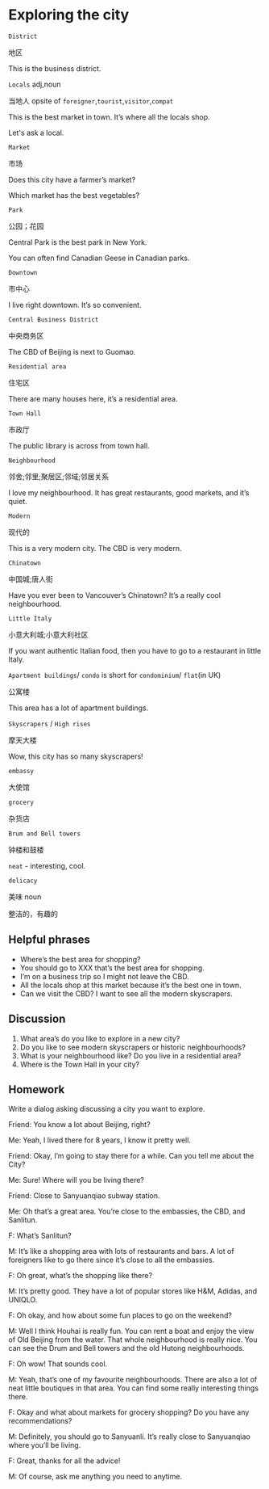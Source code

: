 # Exploring the city
`District`

地区

This is the business district.

`Locals` adj,noun

当地人 opsite of `foreigner`,`tourist`,`visitor`,`compat`

This is the best market in town. It’s where all the locals shop.

Let's ask a local.

`Market`

市场

Does this city have a farmer’s market?

Which market has the best vegetables?

`Park`

公园；花园

Central Park is the best park in New York.

You can often find Canadian Geese in Canadian parks.

`Downtown`

市中心

I live right downtown. It’s so convenient.

`Central Business District`

中央商务区

The CBD of Beijing is next to Guomao.

`Residential area`

住宅区

There are many houses here, it’s a residential area.

`Town Hall`

市政厅

The public library is across from town hall.

`Neighbourhood`

邻舍;邻里;聚居区;邻域;邻居关系

I love my neighbourhood. It has great restaurants, good markets, and it’s quiet.

`Modern`

现代的

This is a very modern city. The CBD is very modern.

`Chinatown`

中国城;唐人街

Have you ever been to Vancouver’s Chinatown? It’s a really cool neighbourhood.

`Little Italy`

小意大利城;小意大利社区

If you want authentic Italian food, then you have to go to a restaurant in little Italy.

`Apartment buildings`/ `condo` is short for `condominium`/ `flat`(in UK)

公寓楼

This area has a lot of apartment buildings.

`Skyscrapers` / `High rises`

摩天大楼

Wow, this city has so many skyscrapers! 

`embassy`

大使馆

`grocery`

杂货店

`Brum and Bell towers`

钟楼和鼓楼

`neat` - interesting, cool.

`delicacy`

美味 noun

整洁的，有趣的

## Helpful phrases
* Where’s the best area for shopping?
* You should go to XXX that’s the best area for shopping.
* I’m on a business trip so I might not leave the CBD.
* All the locals shop at this market because it’s the best one in town.
* Can we visit the CBD? I want to see all the modern skyscrapers.
## Discussion
1. What area’s do you like to explore in a new city?
2. Do you like to see modern skyscrapers or historic
neighbourhoods?
3. What is your neighbourhood like? Do you live in a
residential area?
4. Where is the Town Hall in your city? 
## Homework
Write a dialog asking discussing a city you want to explore.

Friend: You know a lot about Beijing, right?

Me: Yeah, I lived there for 8 years, I know it pretty well.

Friend: Okay, I’m going to stay there for a while. Can you tell me about the
City?

Me: Sure! Where will you be living there?

Friend: Close to Sanyuanqiao subway station.

Me: Oh that’s a great area. You’re close to the embassies, the CBD, and
Sanlitun.

F: What’s Sanlitun?

M: It’s like a shopping area with lots of restaurants and bars. A lot of foreigners
like to go there since it’s close to all the embassies.

F: Oh great, what’s the shopping like there?

M: It’s pretty good. They have a lot of popular stores like H&M, Adidas, and
UNIQLO.

F: Oh okay, and how about some fun places to go on the weekend?

M: Well I think Houhai is really fun. You can rent a boat and enjoy the view of
Old Beijing from the water. That whole neighbourhood is really nice. You can
see the Drum and Bell towers and the old Hutong neighbourhoods.

F: Oh wow! That sounds cool.

M: Yeah, that’s one of my favourite neighbourhoods. There are also a lot of
neat little boutiques in that area. You can find some really interesting things
there.

F: Okay and what about markets for grocery shopping? Do you have any
recommendations?

M: Definitely, you should go to Sanyuanli. It’s really close to Sanyuanqiao
where you’ll be living.

F: Great, thanks for all the advice!

M: Of course, ask me anything you need to anytime. 


